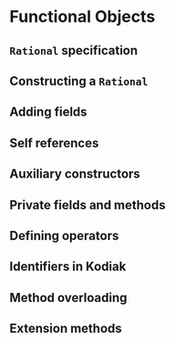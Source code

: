 # Functional Objects

## `Rational` specification

## Constructing a `Rational`

## Adding fields

## Self references

## Auxiliary constructors

## Private fields and methods

## Defining operators

## Identifiers in Kodiak

## Method overloading

## Extension methods
